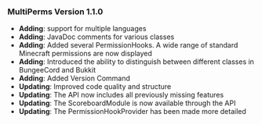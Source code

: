 ### MultiPerms Version 1.1.0

- **Adding**: support for multiple languages
- **Adding**: JavaDoc comments for various classes
- **Adding**: Added several PermissionHooks. A wide range of standard Minecraft permissions are now displayed
- **Adding**: Introduced the ability to distinguish between different classes in BungeeCord and Bukkit
- **Adding**: Added Version Command
- **Updating**: Improved code quality and structure
- **Updating**: The API now includes all previously missing features
- **Updating**: The ScoreboardModule is now available through the API
- **Updating**: The PermissionHookProvider has been made more detailed
